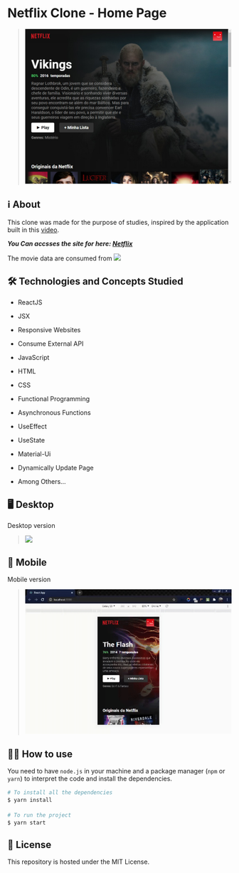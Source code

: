 # Netflix Clone - Home Page

  > <img width="500px" src="https://github.com/Samuel-Ricardo/Netflix-Clone--Home-Page/blob/master/readme_files/image.jpeg">

## ℹ About

This clone was made for the purpose of studies, inspired by the application built in this [video](https://www.youtube.com/watch?v=tBweoUiMsDg).

__*You Can accsses the site for here: [Netflix](https://netflix-clone-home-page-cwy10ksnt-samuel-ricardo.vercel.app/)*__

The movie data are consumed from [ <img width="120px" src="https://www.themoviedb.org/assets/2/v4/logos/v2/blue_short-8e7b30f73a4020692ccca9c88bafe5dcb6f8a62a4c6bc55cd9ba82bb2cd95f6c.svg" >](https://www.themoviedb.org/)

## 🛠 Technologies and Concepts Studied

- ReactJS
- JSX
- Responsive Websites
- Consume External API
- JavaScript
- HTML
- CSS
- Functional Programming
- Asynchronous Functions
- UseEffect 
- UseState
- Material-Ui
- Dynamically Update Page

- Among Others...

## 🖥 Desktop

Desktop version

  > ![](https://github.com/Samuel-Ricardo/Netflix-Clone--Home-Page/blob/master/readme_files/ezgif.com-gif-maker(Home-Page).gif)

## 📱 Mobile 

Mobile version 

  > ![](https://github.com/Samuel-Ricardo/Netflix-Clone--Home-Page/blob/master/readme_files/Netflix--Home-Page-Mobile.gif)

## 👨‍💻 How to use

You need to have `node.js` in your machine and a package manager (`npm` or `yarn`) to interpret the code and install the dependencies.

```bash
# To install all the dependencies
$ yarn install

# To run the project
$ yarn start
```

## 📄 License

This repository is hosted under the MIT License.
